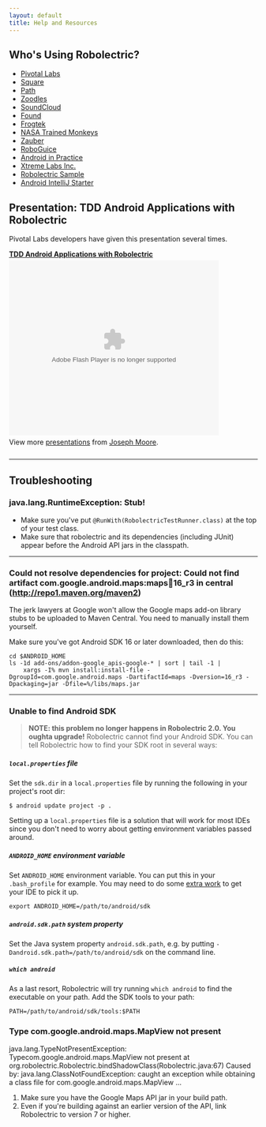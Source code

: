 ```yaml
---
layout: default
title: Help and Resources
---
```


## Who's Using Robolectric?
* [Pivotal Labs](http://pivotallabs.com/ "Pivotal Labs: Home")
* [Square](https://squareup.com/)
* [Path](http://www.path.com/ "Path")
* [Zoodles](http://www.zoodles.com/home/marketing "Zoodles: A safe Kid Mode&#153; for every device")
* [SoundCloud](https://market.android.com/details?id=com.soundcloud.android)
* [Found](http://beta.getfoundapp.com/ "Found &ndash; See where your friends are going.")
* [Frogtek](http://frogtek.org/ "Frogtek")
* [NASA Trained Monkeys](http://www.nasatrainedmonkeys.com/ "NASA Trained Monkeys")
* [Zauber](http://www.zaubersoftware.com/en/home/ "Zauber | Software Development Outsourcing")
* [RoboGuice](http://code.google.com/p/roboguice/ "roboguice - Google Guice on Android - Google Project Hosting")
* [Android in Practice](http://code.google.com/p/android-in-practice/ "android-in-practice -Source code and demo apps for the Manning book &quot;Android in Practice&quot; - Google Project Hosting")
* [Xtreme Labs Inc.](http://www.xtremelabs.com/ "Mobile App Development | Blackberry Apps| iPhone Apps | Xtreme Labs Inc.")
* [Robolectric Sample](https://github.com/pivotal/RobolectricSample)
* [Android IntelliJ Starter](https://github.com/pivotal/AndroidIntelliJStarter)

## Presentation: TDD Android Applications with Robolectric
Pivotal Labs developers have given this presentation several times.

<div style="width:425px" id="__ss_8857513"><strong style="display:block;margin:12px 0 4px"><a href="http://www.slideshare.net/joemoore1/tdd-android-applications-with-robolectric" title="TDD Android Applications with Robolectric">TDD Android Applications with Robolectric</a></strong><object id="__sse8857513" width="425" height="355"><param name="movie" value="http://static.slidesharecdn.com/swf/ssplayer2.swf?doc=tddandroidwithrobolectric-110815140800-phpapp01&amp;stripped_title=tdd-android-applications-with-robolectric&amp;userName=joemoore1" /><param name="allowFullScreen" value="true"/><param name="allowScriptAccess" value="always"/><embed name="__sse8857513" src="http://static.slidesharecdn.com/swf/ssplayer2.swf?doc=tddandroidwithrobolectric-110815140800-phpapp01&amp;stripped_title=tdd-android-applications-with-robolectric&amp;userName=joemoore1" type="application/x-shockwave-flash" allowscriptaccess="always" allowfullscreen="true" width="425" height="355"></embed></object><div style="padding:5px 0 12px">View more <a href="http://www.slideshare.net/">presentations</a> from <a href="http://www.slideshare.net/joemoore1">Joseph Moore</a>.</div></div>

-----

## Troubleshooting

### java.lang.RuntimeException: Stub!

* Make sure you've put `@RunWith(RobolectricTestRunner.class)` at the top of your test class.
* Make sure that robolectric and its dependencies (including JUnit) appear before the Android API jars in the classpath.

----

### Could not resolve dependencies for project: Could not find artifact com.google.android.maps:maps:jar:16_r3 in central (http://repo1.maven.org/maven2)

The jerk lawyers at Google won't allow the Google maps add-on library stubs to be uploaded to Maven Central. You need to manually install them yourself.

Make sure you've got Android SDK 16 or later downloaded, then do this:

    cd $ANDROID_HOME
    ls -1d add-ons/addon-google_apis-google-* | sort | tail -1 |
        xargs -I% mvn install:install-file -DgroupId=com.google.android.maps -DartifactId=maps -Dversion=16_r3 -Dpackaging=jar -Dfile=%/libs/maps.jar

----

### Unable to find Android SDK
> **NOTE: this problem no longer happens in Robolectric 2.0. You oughta upgrade!**
Robolectric cannot find your Android SDK. You can tell Robolectric how to find your SDK root in several ways:

##### `local.properties` file
Set the `sdk.dir` in a `local.properties` file by running the following in your project's root dir:

    $ android update project -p .

 Setting up a `local.properties` file is a solution that will work for most IDEs since you don't need to worry about getting environment variables passed around.

##### `ANDROID_HOME` environment variable
Set `ANDROID_HOME` environment variable. You can put this in your `.bash_profile` for example. You may need to do some [extra work](http://www.dowdandassociates.com/content/howto-set-environment-variable-mac-os-x-etclaunchdconf) to get your IDE to pick it up.

    export ANDROID_HOME=/path/to/android/sdk

##### `android.sdk.path` system property
Set the Java system property `android.sdk.path`, e.g. by putting `-Dandroid.sdk.path=/path/to/android/sdk` on the command line.

##### `which android`
As a last resort, Robolectric will try running `which android` to find the executable on your path. Add the SDK tools to your path:

    PATH=/path/to/android/sdk/tools:$PATH

### Type com.google.android.maps.MapView not present

<div class="stacktrace">java.lang.TypeNotPresentException: Typecom.google.android.maps.MapView not present
       at org.robolectric.Robolectric.bindShadowClass(Robolectric.java:67)
Caused by: java.lang.ClassNotFoundException: caught an exception while obtaining a class file for com.google.android.maps.MapView
...
</div>

1. Make sure you have the Google Maps API jar in your build path.
2. Even if you're building against an earlier version of the API, link Robolectric to version 7 or higher.
